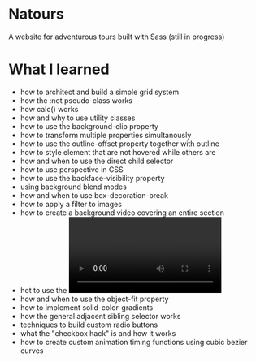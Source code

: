 # Natours
A website for adventurous tours built with Sass (still in progress)

# What I learned
* how to architect and build a simple grid system
* how the :not pseudo-class works
* how calc() works 
* how and why to use utility classes
* how to use the background-clip property
* how to transform multiple properties simultanously
* how to use the outline-offset property together with outline
* how to style element that are not hovered while others are
* how and when to use the direct child selector
* how to use perspective in CSS
* how to use the backface-visibility property
* using background blend modes
* how and when to use box-decoration-break
* how to apply a filter to images
* how to create a background video covering an entire section
* hot to use the <video> HTML element
* how and when to use the object-fit property
* how to implement solid-color-gradients
* how the general adjacent sibling selector works 
* techniques to build custom radio buttons
* what the "checkbox hack" is and how it works
* how to create custom animation timing functions using cubic bezier curves



